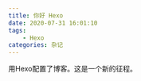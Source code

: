 ```yaml
---
title: 你好 Hexo
date: 2020-07-31 16:01:10
tags:
    - Hexo
categories: 杂记
---
```

用Hexo配置了博客。这是一个新的征程。
